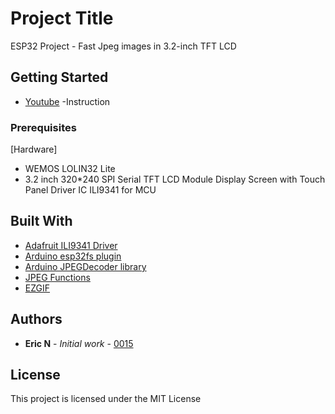 # Project Title

ESP32 Project - Fast Jpeg images in 3.2-inch TFT LCD

## Getting Started

* [Youtube](https://youtu.be/4eD6recBq4M) -Instruction

### Prerequisites

[Hardware]
- WEMOS LOLIN32 Lite
- 3.2 inch 320*240 SPI Serial TFT LCD Module Display Screen with Touch Panel Driver IC ILI9341 for MCU

## Built With

* [Adafruit ILI9341 Driver](https://github.com/adafruit/Adafruit_ILI9341/)
* [Arduino esp32fs plugin](https://github.com/me-no-dev/arduino-esp32fs-plugin/releases)
* [Arduino JPEGDecoder library](https://github.com/Bodmer/JPEGDecoder)
* [JPEG Functions](https://github.com/Bodmer/JPEGDecoder/blob/master/examples/Adafruit_GFX/Huzzah_Jpeg/JPEG_functions.ino)
* [EZGIF](https://ezgif.com)

## Authors

* **Eric N** - *Initial work* - [0015](https://0015.github.com)

## License

This project is licensed under the MIT License 

